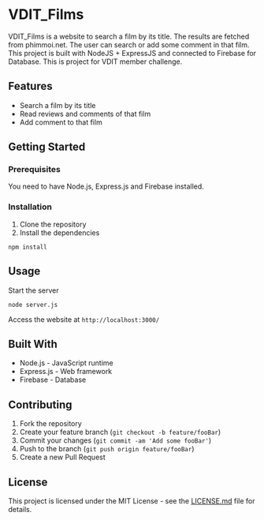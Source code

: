 # VDIT_Films
VDIT_Films is a website to search a film by its title. The results are fetched from phimmoi.net. The user can search or add some comment in that film. This project is built with NodeJS + ExpressJS and connected to Firebase for Database.
This is project for VDIT member challenge.

## Features
- Search a film by its title
- Read reviews and comments of that film
- Add comment to that film

## Getting Started

### Prerequisites
You need to have Node.js, Express.js and Firebase installed.

### Installation
1. Clone the repository
2. Install the dependencies
```
npm install
```

## Usage
Start the server
```
node server.js
```

Access the website at `http://localhost:3000/`

## Built With
- Node.js - JavaScript runtime
- Express.js - Web framework
- Firebase - Database

## Contributing

1. Fork the repository
2. Create your feature branch (`git checkout -b feature/fooBar`)
3. Commit your changes (`git commit -am 'Add some fooBar'`)
4. Push to the branch (`git push origin feature/fooBar`)
5. Create a new Pull Request

## License

This project is licensed under the MIT License - see the [LICENSE.md](LICENSE.md) file for details.
